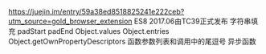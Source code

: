 https://juejin.im/entry/59a38ed8518825241e222ceb?utm_source=gold_browser_extension
ES8
2017.06由TC39正式发布
字符串填充 padStart padEnd
Object.values
Object.entries
Object.getOwnPropertyDescriptors
函数参数列表和调用中的尾逗号
异步函数
